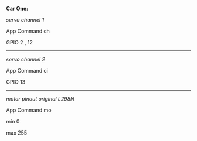 ****Car One:****

*servo channel 1*

App Command ch

GPIO 2 , 12

__________________________
   
*servo channel 2*

App Command ci

GPIO 13

__________________________

*motor pinout original L298N*

App Command mo   

min 0

max 255
